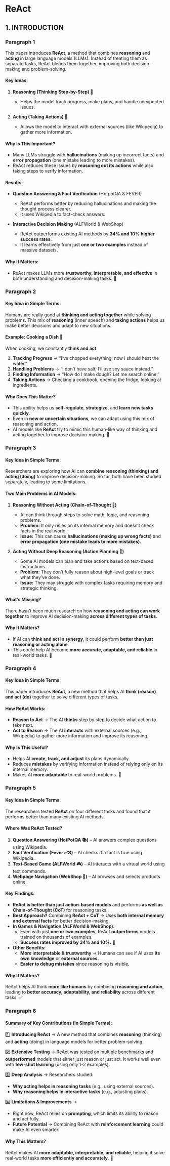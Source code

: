 # **ReAct**

## **1. INTRODUCTION**

### **Paragraph 1**
This paper introduces **ReAct**, a method that combines **reasoning** and **acting** in large language models (LLMs). Instead of treating them as separate tasks, ReAct blends them together, improving both decision-making and problem-solving.

#### **Key Ideas:**
1. **Reasoning (Thinking Step-by-Step) 🧠**  
   - Helps the model track progress, make plans, and handle unexpected issues.

2. **Acting (Taking Actions) 🎯**  
   - Allows the model to interact with external sources (like Wikipedia) to gather more information.

#### **Why Is This Important?**
- Many LLMs struggle with **hallucinations** (making up incorrect facts) and **error propagation** (one mistake leading to more mistakes).  
- ReAct reduces these issues by **reasoning out its actions** while also taking steps to verify information.

#### **Results:**
- **Question Answering & Fact Verification** (HotpotQA & FEVER)  
  - ReAct performs better by reducing hallucinations and making the thought process clearer.  
  - It uses Wikipedia to fact-check answers.  

- **Interactive Decision Making** (ALFWorld & WebShop)  
  - ReAct outperforms existing AI methods by **34% and 10% higher success rates**.  
  - It learns effectively from just **one or two examples** instead of massive datasets.

#### **Why It Matters:**  
- ReAct makes LLMs more **trustworthy, interpretable, and effective** in both understanding and decision-making tasks. 🚀


### **Paragraph 2**
#### **Key Idea in Simple Terms:**  
Humans are really good at **thinking and acting together** while solving problems. This mix of **reasoning** (inner speech) and **taking actions** helps us make better decisions and adapt to new situations.  

#### **Example: Cooking a Dish 🍳**  
When cooking, we constantly **think and act**:
1. **Tracking Progress** → “I’ve chopped everything; now I should heat the water.”  
2. **Handling Problems** → “I don’t have salt; I’ll use soy sauce instead.”  
3. **Finding Information** → “How do I make dough? Let me search online.”  
4. **Taking Actions** → Checking a cookbook, opening the fridge, looking at ingredients.  

#### **Why Does This Matter?**  
- This ability helps us **self-regulate**, **strategize**, and **learn new tasks quickly**.  
- Even in **new or uncertain situations**, we can adapt using this mix of reasoning and action.  
- AI models like **ReAct** try to mimic this human-like way of thinking and acting together to improve decision-making. 🚀


### **Paragraph 3**
#### **Key Idea in Simple Terms:**  
Researchers are exploring how AI can **combine reasoning (thinking) and acting (doing)** to improve decision-making. So far, both have been studied separately, leading to some limitations.

#### **Two Main Problems in AI Models:**  
1. **Reasoning Without Acting (Chain-of-Thought 🧠)**  
   - AI can think through steps to solve math, logic, and reasoning problems.  
   - **Problem:** It only relies on its internal memory and doesn’t check facts in the real world.  
   - **Issue:** This can cause **hallucinations (making up wrong facts)** and **error propagation (one mistake leads to more mistakes).**  

2. **Acting Without Deep Reasoning (Action Planning 🎯)**  
   - Some AI models can plan and take actions based on text-based instructions.  
   - **Problem:** They don’t fully reason about high-level goals or track what they’ve done.  
   - **Issue:** They may struggle with complex tasks requiring memory and strategic thinking.  

#### **What’s Missing?**  
There hasn’t been much research on how **reasoning and acting can work together** to improve AI decision-making **across different types of tasks**.  

#### **Why It Matters?**  
- If AI can **think and act in synergy**, it could perform **better than just reasoning or acting alone**.  
- This could help AI become **more accurate, adaptable, and reliable** in real-world tasks. 🚀


### **Paragraph 4**
#### **Key Idea in Simple Terms:**  
This paper introduces **ReAct**, a new method that helps AI **think (reason) and act (do)** together to solve different types of tasks.

#### **How ReAct Works:**  
- **Reason to Act** → The AI **thinks** step by step to decide what action to take next.  
- **Act to Reason** → The AI **interacts** with external sources (e.g., Wikipedia) to gather more information and improve its reasoning.  

#### **Why Is This Useful?**  
- Helps AI **create, track, and adjust** its plans dynamically.  
- Reduces **mistakes** by verifying information instead of relying only on its internal memory.  
- Makes AI **more adaptable** to real-world problems. 🚀


### **Paragraph 5**
#### **Key Idea in Simple Terms:**  
The researchers tested **ReAct** on four different tasks and found that it performs better than many existing AI methods.

#### **Where Was ReAct Tested?**  
1. **Question Answering (HotPotQA 📚)** – AI answers complex questions using Wikipedia.  
2. **Fact Verification (Fever ✅❌)** – AI checks if a fact is true using Wikipedia.  
3. **Text-Based Game (ALFWorld 🎮)** – AI interacts with a virtual world using text commands.  
4. **Webpage Navigation (WebShop 🛒)** – AI browses and selects products online.  

#### **Key Findings:**  
- **ReAct is better than just action-based models** and performs **as well as Chain-of-Thought (CoT)** for reasoning tasks.  
- **Best Approach?** Combining **ReAct + CoT** → Uses **both internal memory and external facts** for better decision-making.  
- **In Games & Navigation (ALFWorld & WebShop):**  
  - Even with just **one or two examples**, ReAct **outperforms** models trained on thousands of examples.  
  - **Success rates improved by 34% and 10%.** 🚀  
- **Other Benefits:**  
  - **More interpretable & trustworthy** → Humans can see if AI uses **its own knowledge** or **external sources.**  
  - **Easier to debug mistakes** since reasoning is visible.  

#### **Why It Matters?**  
ReAct helps AI think **more like humans** by combining **reasoning and action**, leading to **better accuracy, adaptability, and reliability** across different tasks. ✅


### **Paragraph 6**
#### **Summary of Key Contributions (In Simple Terms):**  

1️⃣ **Introducing ReAct** → A new method that combines **reasoning** (thinking) and **acting** (doing) in language models for better problem-solving.  

2️⃣ **Extensive Testing** → ReAct was tested on multiple benchmarks and **outperformed** models that either just reason or just act. It works well even with **few-shot learning** (using only 1-2 examples).  

3️⃣ **Deep Analysis** → Researchers studied:
   - **Why acting helps in reasoning tasks** (e.g., using external sources).  
   - **Why reasoning helps in interactive tasks** (e.g., adjusting plans).  

4️⃣ **Limitations & Improvements** →  
   - Right now, ReAct relies on **prompting**, which limits its ability to reason and act fully.  
   - **Future Potential** → Combining ReAct with **reinforcement learning** could make AI even smarter!  

#### **Why This Matters?**  
ReAct makes AI **more adaptable, interpretable, and reliable**, helping it solve real-world tasks **more efficiently and accurately**. 🚀
